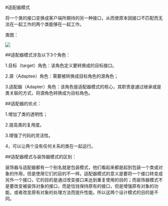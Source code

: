 #适配器模式

将一个类的接口变换成客户端所期待的另一种接口，从而使原本因接口不匹配而无法在一起工作的两个类能够在一起工作。



类图：

![](adapter.gif)


##适配器模式涉及以下3个角色：

1.目标（target）角色：该角色定义要转换成的目标接口。

2.源（Adaptee）角色：需要被转换成目标角色的源角色；

3.适配器（Adapter）角色：该角色是适配器模式的核心，其职责是通过继承或是类关联的方式，将源角色转换成为目标角色。




##适配器的优点：

1.增加了类的透明性；

2.提高类的复用度。

3.增强了代码的灵活性。

4，可以让两个没有任何关系的类在一起运行。






##适配器模式与装饰器模式的区别：

装饰器与适配器都有一个别名就是包装模式，他们看起来都是起到包装一个类或对象的作用，但是使用它们的目的不一样。适配器模式的意义是要将一个接口转变成另外一个接口，它的目的是通过改变接口来达到重复使用的目的；而装饰器模式不是要改变被装饰对象的接口，而是恰钱保持原有的接口，但是增强原有对象的功能，或者改变原有对象的处理方法而提升性能。所以这两个设计模式的目的是不同。
